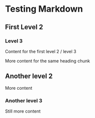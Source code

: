 # Testing Markdown

## First Level 2

### Level 3

Content for the first level 2 / level 3

More content for the same heading chunk

## Another level 2

More content

### Another level 3

Still more content
